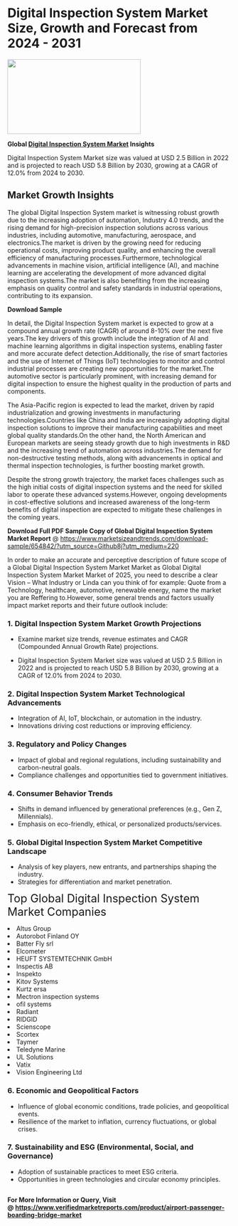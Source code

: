 <H1>Digital Inspection System Market Size, Growth and Forecast from 2024 - 2031</H1><img class="aligncenter size-medium wp-image-584254" src="https://thirdeyenews.in/wp-content/uploads/2024/09/Global-Market-Research-300x168.jpeg" alt="" width="300" height="168" /><p><strong>Global&nbsp;<a href="https://www.marketsizeandtrends.com/download-sample/654842/?utm_source=Github8j?utm_medium=220">Digital Inspection System Market</a> Insights</strong></p><p>Digital Inspection System Market size was valued at USD 2.5 Billion in 2022 and is projected to reach USD 5.8 Billion by 2030, growing at a CAGR of 12.0% from 2024 to 2030.</p><p><h2>Market Growth Insights</h2> <p>The global Digital Inspection System market is witnessing robust growth due to the increasing adoption of automation, Industry 4.0 trends, and the rising demand for high-precision inspection solutions across various industries, including automotive, manufacturing, aerospace, and electronics.The market is driven by the growing need for reducing operational costs, improving product quality, and enhancing the overall efficiency of manufacturing processes.Furthermore, technological advancements in machine vision, artificial intelligence (AI), and machine learning are accelerating the development of more advanced digital inspection systems.The market is also benefiting from the increasing emphasis on quality control and safety standards in industrial operations, contributing to its expansion.</p> <p><strong>Download Sample</strong></p> <p>In detail, the Digital Inspection System market is expected to grow at a compound annual growth rate (CAGR) of around 8-10% over the next five years.The key drivers of this growth include the integration of AI and machine learning algorithms in digital inspection systems, enabling faster and more accurate defect detection.Additionally, the rise of smart factories and the use of Internet of Things (IoT) technologies to monitor and control industrial processes are creating new opportunities for the market.The automotive sector is particularly prominent, with increasing demand for digital inspection to ensure the highest quality in the production of parts and components.</p> <p>The Asia-Pacific region is expected to lead the market, driven by rapid industrialization and growing investments in manufacturing technologies.Countries like China and India are increasingly adopting digital inspection solutions to improve their manufacturing capabilities and meet global quality standards.On the other hand, the North American and European markets are seeing steady growth due to high investments in R&D and the increasing trend of automation across industries.The demand for non-destructive testing methods, along with advancements in optical and thermal inspection technologies, is further boosting market growth.</p> <p>Despite the strong growth trajectory, the market faces challenges such as the high initial costs of digital inspection systems and the need for skilled labor to operate these advanced systems.However, ongoing developments in cost-effective solutions and increased awareness of the long-term benefits of digital inspection are expected to mitigate these challenges in the coming years.</p> <p><span class=""><strong>Download Full PDF Sample Copy of Global Digital Inspection System Market Report</strong> @ <a href="https://www.marketsizeandtrends.com/download-sample/654842/?utm_source=Github8j?utm_medium=220" target="_blank">https://www.marketsizeandtrends.com/download-sample/654842/?utm_source=Github8j?utm_medium=220</a></span></p><p>In order to make an accurate and perceptive description of future scope of a Global&nbsp;Digital Inspection System Market Market as Global&nbsp;Digital Inspection System Market Market of 2025, you need to describe a clear Vision &ndash; What Industry or Linda can you think of for example: Quote from a Technology, healthcare, automotive, renewable energy, name the market you are Reffering to.However, some general trends and factors usually impact market reports and their future outlook include:</p><h3>1.&nbsp;<strong>Digital Inspection System Market Growth Projections</strong></h3><ul><li>Examine market size trends, revenue estimates and CAGR (Compounded Annual Growth Rate) projections.</li><li><p>Digital Inspection System Market size was valued at USD 2.5 Billion in 2022 and is projected to reach USD 5.8 Billion by 2030, growing at a CAGR of 12.0% from 2024 to 2030.</p></li></ul><h3>2.&nbsp;<strong>Digital Inspection System Market Technological Advancements</strong></h3><ul><li>Integration of AI, IoT, blockchain, or automation in the industry.</li><li>Innovations driving cost reductions or improving efficiency.</li></ul><h3>3.&nbsp;<strong>Regulatory and Policy Changes</strong></h3><ul><li>Impact of global and regional regulations, including sustainability and carbon-neutral goals.</li><li>Compliance challenges and opportunities tied to government initiatives.</li></ul><h3>4.&nbsp;<strong>Consumer Behavior Trends</strong></h3><ul><li>Shifts in demand influenced by generational preferences (e.g., Gen Z, Millennials).</li><li>Emphasis on eco-friendly, ethical, or personalized products/services.</li></ul><h3>5.&nbsp;<strong>Global Digital Inspection System Market Competitive Landscape</strong></h3><ul><li>Analysis of key players, new entrants, and partnerships shaping the industry.</li><li>Strategies for differentiation and market penetration.</li></ul><p data-pm-slice="1 1 []"><span style="color: inherit; font-family: inherit; font-size: 25px;">Top Global Digital Inspection System Market Companies</span></p><div class="" data-test-id=""><p><li>Altus Group</li><li> Autorobot Finland OY</li><li> Batter Fly srl</li><li> Elcometer</li><li> HEUFT SYSTEMTECHNIK GmbH</li><li> Inspectis AB</li><li> Inspekto</li><li> Kitov Systems</li><li> Kurtz ersa</li><li> Mectron inspection systems</li><li> ofil systems</li><li> Radiant</li><li> RIDGID</li><li> Scienscope</li><li> Scortex</li><li> Taymer</li><li> Teledyne Marine</li><li> UL Solutions</li><li> Vatix</li><li> Vision Engineering Ltd</li></p></div><h3>6.&nbsp;<strong>Economic and Geopolitical Factors</strong></h3><ul><li>Influence of global economic conditions, trade policies, and geopolitical events.</li><li>Resilience of the market to inflation, currency fluctuations, or global crises.</li></ul><h3>7.&nbsp;<strong>Sustainability and ESG (Environmental, Social, and Governance)</strong></h3><ul><li>Adoption of sustainable practices to meet ESG criteria.</li><li>Opportunities in green technologies and circular economy principles.</li></ul><h2><strong style="font-size: 14px;">For More Information or Query, Visit @&nbsp;</strong><a style="background-color: #ffffff; font-size: 14px;" href="https://www.marketsizeandtrends.com/report/digital-inspection-system-market/" target="_blank">https://www.verifiedmarketreports.com/product/airport-passenger-boarding-bridge-market</a></h2>